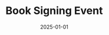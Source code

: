 ---
title: "Book Signing Event"
date: 2025-01-01
draft: false
eventDate: 2025-06-15
eventDay: "15"
eventMonth: "JUN"
location: "Barnes & Noble, Downtown"
locationType: "venue"
description: "Join me for a book signing and meet & greet! I'll be discussing my latest novel and answering your questions."
weight: 1
---